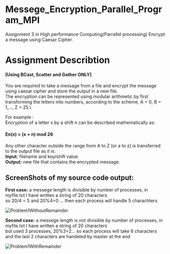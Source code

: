 # Messege_Encryption_Parallel_Program_MPI
Assignment 3 in High performance Computing(Parrallel processing) Encrypt a message using Caesar Cipher.

# Assignment Describtion
#### [Using BCast, Scatter and Gather ONLY]

You are required to take a message from a file and encrypt the message using caesar cipher and store the output in a new file.\
The encryption can be represented using modular arithmetic by first transforming the letters into
numbers, according to the scheme, A = 0, B = 1,…, Z = 25.\

For example :\
Encryption of a letter x by
a shift n can be described mathematically as:
#### En(x) = (x + n) mod 26
Any other character outside the range from A to Z (or a to z) is transferred to the output file as it is.\
**Input:** filename and key/shift value.\
**Output:** new file that contains the encrypted message.

## ScreenShots of my source code output:

**First case:** a messege length is divisible by number of processes, in myfile.txt I have written a string of 20 characters\
so 20/4 = 5 and 20%4=0 ... then each process will handle 5 charachters


![Problem1WithoutRemainder](https://user-images.githubusercontent.com/60941223/234660706-87f87601-6741-45e9-8bb1-45a9db6eed31.JPG)


**Second case:** a messege length is not divisible by number of processes, in myfile.txt I have written a string of 20 characters\
but used 3 processes, 20%3=2... so each process will take 6 characters and the last 2 characters are handeled by master at the end

![Problem1WithRemainder](https://user-images.githubusercontent.com/60941223/234661026-f9396c68-478a-4c66-9587-73b9c442e3af.JPG)
